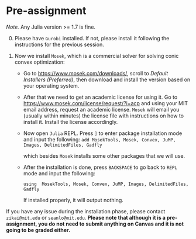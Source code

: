 # Pre-assignment

*Note.* Any Julia version >= 1.7 is fine.

0. Please have `Gurobi` installed. If not, please install it following the instructions for the previous session.

1. Now we install `Mosek`, which is a commercial solver for solving conic convex optimization:
   * Go to https://www.mosek.com/downloads/, scroll to *Default Installers (Preferred)*, then download and install the version based on your operating system.
   
   * After that we need to get an academic license for using it. Go to https://www.mosek.com/license/request/?i=acp  and using your MIT email address, request an academic license. `Mosek` will email you (usually within minutes) the license file with instructions on how to install it. Install the license accordingly.
   
   * Now open `Julia` REPL. Press `]` to enter package installation mode and input the following: 
     `add MosekTools, Mosek, Convex, JuMP, Images, DelimitedFiles, Gadfly`
   
     which besides `Mosek` installs some other packages that we will use. 
   
   * After the installation is done, press `BACKSPACE` to go back to `REPL` mode and input the following: 
   
     `using  MosekTools, Mosek, Convex, JuMP, Images, DelimitedFiles, Gadfly`
     
     If installed properly, it will output nothing.
     

If you have any issue during the installation phase, please contact `zikai@mit.edu` or `seanlo@mit.edu`. **Please note that although it is a pre-assignment, you do not need to submit anything on Canvas and it is not going to be graded either.**
